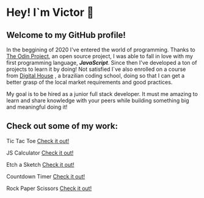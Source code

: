 # Hey! I`m Victor 👋

## Welcome to my GitHub profile!

In the beggining of 2020 I've entered the world of programming. Thanks to [The Odin Project](theodinproject.com/home), an open source project, I was able to fall in love with my first programming language, **_JavaScript_**. Since then I've developed a ton of projects to learn it by doing! Not satisfied I`ve also enrolled on a course from [Digital House](https://www.digitalhouse.com/) , a brazilian coding school, doing so that I can get a better grasp of the local market requirements and good practices.

My goal is to be hired as a junior full stack developer. It must me amazing to learn and share knowledge with your peers while building something big and meaningful doing it!

## Check out some of my work:

Tic Tac Toe [Check it out!](https://github.com/vhforbes/ticTacToe)

JS Calculator [Check it out!](https://github.com/vhforbes/theCalculator)

Etch a Sketch [Check it out!](https://github.com/vhforbes/etchASketch)

Countdown Timer [Check it out!](https://github.com/vhforbes/countdownTimer)

Rock Paper Scissors [Check it out!](https://github.com/vhforbes/rockPaperScissors)
